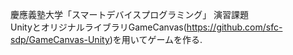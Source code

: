慶應義塾大学「スマートデバイスプログラミング」 演習課題  
UnityとオリジナルライブラリGameCanvas(https://github.com/sfc-sdp/GameCanvas-Unity)を用いてゲームを作る.
